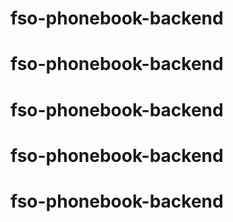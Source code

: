 # fso-phonebook-backend
# fso-phonebook-backend
# fso-phonebook-backend
# fso-phonebook-backend
# fso-phonebook-backend
